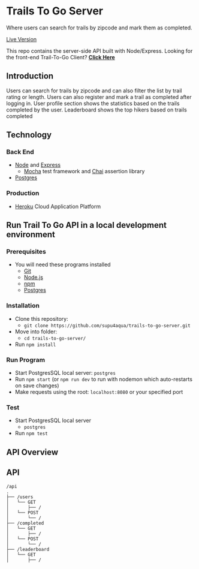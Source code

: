 # Trails To Go Server

Where users can search for trails by zipcode and mark them as completed.

<a href="https://trails-to-go-client.mesupi.vercel.app/" target="_blank">Live Version</a>

This repo contains the server-side API built with Node/Express. Looking for the front-end Trail-To-Go Client? 
**[Click Here](https://github.com/supu4aqua/trails-to-go-client.git)**

## Introduction

Users can search for trails by zipcode and can also filter the list by trail rating or length.
Users can also register and mark a trail as completed after logging in.
User profile section shows the statistics based on the trails completed by the user.
Leaderboard shows the top hikers based on trails completed

## Technology

### Back End
* [Node](https://nodejs.org/en/) and [Express](https://expressjs.com/)
    * [Mocha](https://mochajs.org/) test framework and [Chai](http://www.chaijs.com/) assertion library
* [Postgres](https://www.postgresql.org)

### Production
* [Heroku](https://www.heroku.com/) Cloud Application Platform

## Run Trail To Go API in a local development environment

### Prerequisites
* You will need these programs installed
    * [Git](https://git-scm.com/)
    * [Node.js](https://nodejs.org/en/)
    * [npm](https://www.npmjs.com/)
    * [Postgres](https://www.postgresql.org)
  
### Installation
* Clone this repository:
    * `git clone https://github.com/supu4aqua/trails-to-go-server.git`
* Move into folder:
    * `cd trails-to-go-server/`
* Run `npm install`

### Run Program
* Start PostgresSQL local server: `postgres`
* Run `npm start` (or `npm run dev` to run with nodemon which auto-restarts on save changes)
* Make requests using the root: `localhost:8080` or your specified port

### Test
* Start PostgresSQL local server
    * `postgres`
* Run `npm test`


## API Overview

## API

```
/api
.
├── /users
│   └── GET
│       ├── /
│   └── POST
│       └── /
├── /completed
│   └── GET
│       ├── /
│   └── POST
│       └── /
├── /leaderboard
│   └── GET
│       ├── /

```
